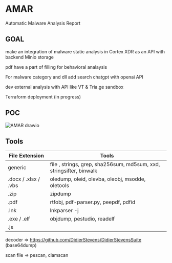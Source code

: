 # AMAR
Automatic Malware Analysis Report

## GOAL

make an integration of malware static analysis in Cortex XDR as an API with backend Minio storage 

pdf have a part of filling for behavioral analaysis

For malware category and dll add search chatgpt with openai API

dev external analysis with API like VT & Tria.ge sandbox

Terraform deployment (in progress)

## POC

![AMAR drawio](https://github.com/Cazeho/AMAR/assets/58745332/a56b1077-6e03-431c-8a20-3a2b9f6b8374)


## Tools

| File Extension | Tools          |
| -------------- | -------------- |
| generic           | file , strings, grep, sha256sum, md5sum, xxd, stringsifter, binwalk |
| .docx / .xlsx  / .vbs        | oledump, oleid, olevba, oleobj, msodde, oletools        |
|   .zip       | zipdump       |
| .pdf           |  rtfobj,  pdf-parser.py, peepdf, pdfid   |
| .lnk           | lnkparser -j  |
| .exe / .elf           | objdump, pestudio, readelf  |
| .js           |  |


decoder => https://github.com/DidierStevens/DidierStevensSuite (base64dump)

scan file => pescan, clamscan
